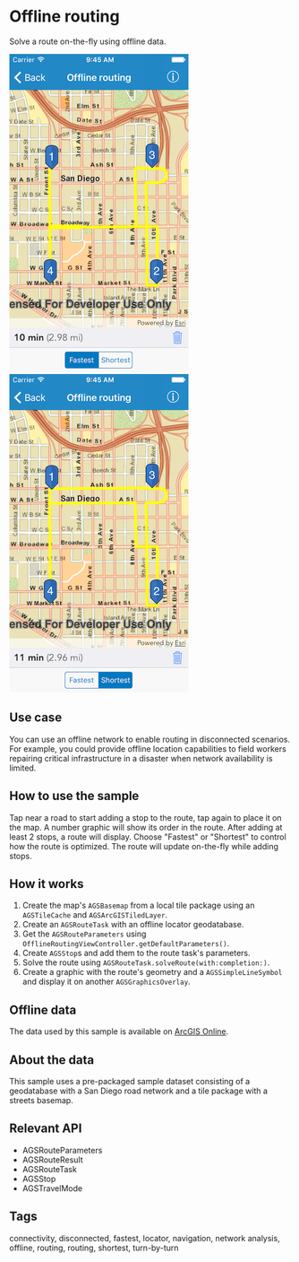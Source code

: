 # Offline routing

Solve a route on-the-fly using offline data.

![Fastest route](offline-routing-1.png)
![Shortest route](offline-routing-2.png)

## Use case

You can use an offline network to enable routing in disconnected scenarios. For example, you could provide offline location capabilities to field workers repairing critical infrastructure in a disaster when network availability is limited.

## How to use the sample

Tap near a road to start adding a stop to the route, tap again to place it on the map. A number graphic will show its order in the route. After adding at least 2 stops, a route will display. Choose "Fastest" or "Shortest" to control how the route is optimized. The route will update on-the-fly while adding stops. 

## How it works

1. Create the map's `AGSBasemap` from a local tile package using an `AGSTileCache` and `AGSArcGISTiledLayer`.
2. Create an `AGSRouteTask` with an offline locator geodatabase.
3. Get the `AGSRouteParameters` using `OfflineRoutingViewController.getDefaultParameters()`.
4. Create `AGSStop`s and add them to the route task's parameters.
5. Solve the route using `AGSRouteTask.solveRoute(with:completion:)`.
6. Create a graphic with the route's geometry and a `AGSSimpleLineSymbol` and display it on another `AGSGraphicsOverlay`.

## Offline data

The data used by this sample is available on [ArcGIS Online](https://arcgisruntime.maps.arcgis.com/home/item.html?id=567e14f3420d40c5a206e5c0284cf8fc).

## About the data

This sample uses a pre-packaged sample dataset consisting of a geodatabase with a San Diego road network and a tile package with a streets basemap.

## Relevant API

* AGSRouteParameters
* AGSRouteResult
* AGSRouteTask
* AGSStop
* AGSTravelMode

## Tags

connectivity, disconnected, fastest, locator, navigation, network analysis, offline, routing, routing, shortest, turn-by-turn
